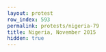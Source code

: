 ```yaml
---
layout: protest
row_index: 593
permalink: protests/nigeria-79
title: Nigeria, November 2015
hidden: true
---
```

